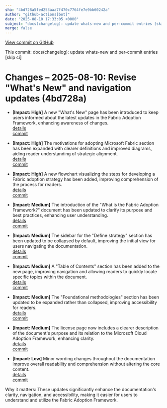 ```yaml
---
sha: "4bd728a5fed253aaa7f470c7764fe7e9bb60242a"
author: "github-actions[bot]"
date: "2025-08-10 17:33:05 +0000"
subject: "docs(changelog): update whats-new and per-commit entries [skip ci]"
merge: false
---
```


[View commit on GitHub](https://github.com/TheTrustedAdvisor/FabricAdoptionFramework/commit/4bd728a5fed253aaa7f470c7764fe7e9bb60242a)

This commit: docs(changelog): update whats-new and per-commit entries [skip ci]

# Changes – 2025-08-10: Revise "What's New" and navigation updates (4bd728a)

- **[Impact: High]** A new "What's New" page has been introduced to keep users informed about the latest updates in the Fabric Adoption Framework, enhancing awareness of changes.  
   [details](/docs/about/changes/2025-08-09-whats-new)  
   [commit](https://github.com/TheTrustedAdvisor/FabricAdoptionFramework/commit/90347ff6e4cf575b2aac44061950c6fb461a94b3)

- **[Impact: High]** The motivations for adopting Microsoft Fabric section has been expanded with clearer definitions and improved diagrams, aiding reader understanding of strategic alignment.  
   [details](/docs/about/changes/2025-08-10-determine-your-motivations)  
   [commit](https://github.com/TheTrustedAdvisor/FabricAdoptionFramework/commit/2597d185dd617748082da7d315abeec47cfbb2f0)

- **[Impact: High]** A new flowchart visualizing the steps for developing a Fabric adoption strategy has been added, improving comprehension of the process for readers.  
   [details](/docs/about/changes/2025-08-10-overview)  
   [commit](https://github.com/TheTrustedAdvisor/FabricAdoptionFramework/commit/08269ea5a6c4e7846d78dc379df3a4933340cbf9)

- **[Impact: Medium]** The introduction of the "What is the Fabric Adoption Framework?" document has been updated to clarify its purpose and best practices, enhancing user understanding.  
   [details](/docs/about/changes/2025-08-07-what-is-the-fabric-adoption-framework)  
   [commit](https://github.com/TheTrustedAdvisor/FabricAdoptionFramework/commit/267b16ee2db23b74b2aa294485aa61326148a011)

- **[Impact: Medium]** The sidebar for the "Define strategy" section has been updated to be collapsed by default, improving the initial view for users navigating the documentation.  
   [details](/docs/about/changes/2025-08-07-sidebar-update)  
   [commit](https://github.com/TheTrustedAdvisor/FabricAdoptionFramework/commit/aa2bdb95cdd5e2d4bb055cb985e1ae4bb7337810)

- **[Impact: Medium]** A "Table of Contents" section has been added to the new page, improving navigation and allowing readers to quickly locate specific topics within the document.  
   [details](/docs/about/changes/2025-08-07-what-is-the-fabric-adoption-framework)  
   [commit](https://github.com/TheTrustedAdvisor/FabricAdoptionFramework/commit/267b16ee2db23b74b2aa294485aa61326148a011)

- **[Impact: Medium]** The "Foundational methodologies" section has been updated to be expanded rather than collapsed, improving accessibility for readers.  
   [details](/docs/about/changes/2025-08-08-foundational-methodologies-expanded)  
   [commit](https://github.com/TheTrustedAdvisor/FabricAdoptionFramework/commit/7eabbab4313295ad615b7062e232478484070c38)

- **[Impact: Medium]** The license page now includes a clearer description of the document's purpose and its relation to the Microsoft Cloud Adoption Framework, enhancing clarity.  
   [details](/docs/about/changes/2025-08-08-added-license)  
   [commit](https://github.com/TheTrustedAdvisor/FabricAdoptionFramework/commit/6f7b4dd4d42a7168382802332113e5782878aa70)

- **[Impact: Low]** Minor wording changes throughout the documentation improve overall readability and comprehension without altering the core content.  
   [details](/docs/about/changes/2025-08-08-assess-your-fabric-adoption-strategy)  
   [commit](https://github.com/TheTrustedAdvisor/FabricAdoptionFramework/commit/ab194591703b95ad0ef11b3829a339488fdf74fd)

Why it matters: These updates significantly enhance the documentation's clarity, navigation, and accessibility, making it easier for users to understand and utilize the Fabric Adoption Framework.
